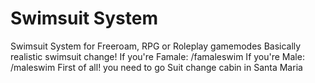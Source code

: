 # Swimsuit System
Swimsuit System for Freeroam, RPG or Roleplay gamemodes
Basically realistic swimsuit change!
If you're Famale: /famaleswim
If you're Male: /maleswim
First of all! you need to go Suit change cabin in Santa Maria
